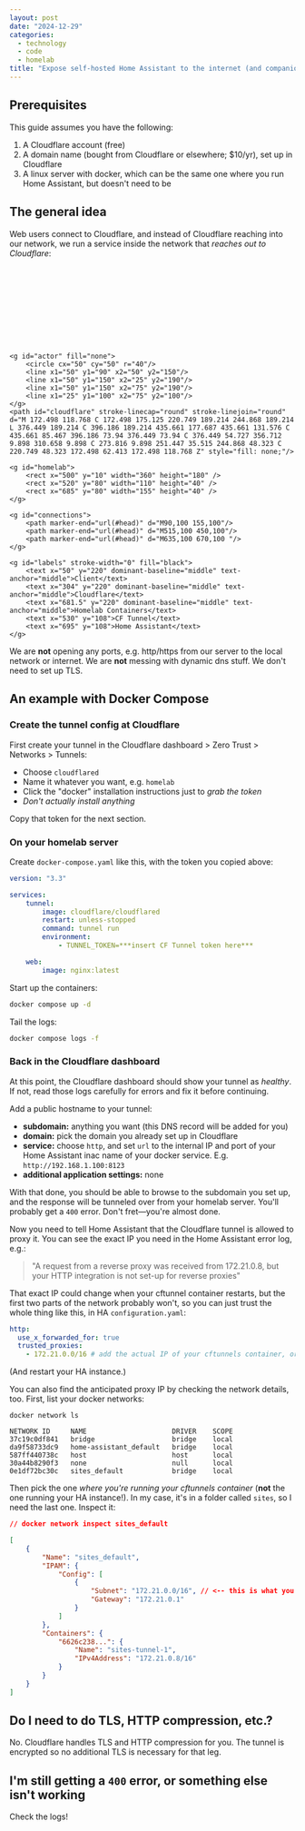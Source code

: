 ```yaml
---
layout: post
date: "2024-12-29"
categories:
  - technology
  - code
  - homelab
title: "Expose self-hosted Home Assistant to the internet (and companion app) with Cloudflare Tunnels and Docker Compose"
---
```


## Prerequisites

This guide assumes you have the following:

1. A Cloudflare account (free)
2. A domain name (bought from Cloudflare or elsewhere; $10/yr), set up in Cloudflare
3. A linux server with docker, which can be the same one where you run Home Assistant, but doesn't need to be

## The general idea

Web users connect to Cloudflare, and instead of Cloudflare reaching into our network, we run a service inside the
network that _reaches out to Cloudflare_:

<svg xmlns="http://www.w3.org/2000/svg" version="1.1" viewBox="0 0 874 240" font-size="20" stroke-width="4" stroke="black" fill="none" role="img">
    <title>CF Tunnels</title>
    <desc>Diagram of a client connecting to a Home Assistant instance inside a homelab via Cloudflare Tunnels. The diagram has three entities: client,
    Cloudflare, home lab. The client is connected to Cloudflare. The home lab has two docker containers. The first is
    labled "CF Tunnel" and it is connected to the Cloudflare entity, and the other container: Home Assistant</desc>
    <defs>
        <marker id="head" orient="auto" markerWidth="4" markerHeight="4" refX="0.1" refY="2">
            <path d="M0,0 V4 L2,2 Z" stroke-width="1" fill="black" />
        </marker>
    </defs>

    <g id="actor" fill="none">
        <circle cx="50" cy="50" r="40"/>
        <line x1="50" y1="90" x2="50" y2="150"/>
        <line x1="50" y1="150" x2="25" y2="190"/>
        <line x1="50" y1="150" x2="75" y2="190"/>
        <line x1="25" y1="100" x2="75" y2="100"/>
    </g>
    <path id="cloudflare" stroke-linecap="round" stroke-linejoin="round" d="M 172.498 118.768 C 172.498 175.125 220.749 189.214 244.868 189.214 L 376.449 189.214 C 396.186 189.214 435.661 177.687 435.661 131.576 C 435.661 85.467 396.186 73.94 376.449 73.94 C 376.449 54.727 356.712 9.898 310.658 9.898 C 273.816 9.898 251.447 35.515 244.868 48.323 C 220.749 48.323 172.498 62.413 172.498 118.768 Z" style="fill: none;"/>

    <g id="homelab">
        <rect x="500" y="10" width="360" height="180" />
        <rect x="520" y="80" width="110" height="40" />
        <rect x="685" y="80" width="155" height="40" />
    </g>

    <g id="connections">
        <path marker-end="url(#head)" d="M90,100 155,100"/>
        <path marker-end="url(#head)" d="M515,100 450,100"/>
        <path marker-end="url(#head)" d="M635,100 670,100 "/>
    </g>

    <g id="labels" stroke-width="0" fill="black">
        <text x="50" y="220" dominant-baseline="middle" text-anchor="middle">Client</text>
        <text x="304" y="220" dominant-baseline="middle" text-anchor="middle">Cloudflare</text>
        <text x="681.5" y="220" dominant-baseline="middle" text-anchor="middle">Homelab Containers</text>
        <text x="530" y="108">CF Tunnel</text>
        <text x="695" y="108">Home Assistant</text>
    </g>

</svg>

We are **not** opening any ports, e.g. http/https from our server to the local network or internet. We are **not**
messing with dynamic dns stuff. We don't need to set up TLS.

## An example with Docker Compose

### Create the tunnel config at Cloudflare

First create your tunnel in the Cloudflare dashboard > Zero Trust > Networks > Tunnels:

-   Choose `cloudflared`
-   Name it whatever you want, e.g. `homelab`
-   Click the "docker" installation instructions just to _grab the token_
-   _Don't actually install anything_

Copy that token for the next section.

### On your homelab server

Create `docker-compose.yaml` like this, with the token you copied above:

```yaml
version: "3.3"

services:
    tunnel:
        image: cloudflare/cloudflared
        restart: unless-stopped
        command: tunnel run
        environment:
            - TUNNEL_TOKEN=***insert CF Tunnel token here***

    web:
        image: nginx:latest
```

Start up the containers:

```sh
docker compose up -d
```

Tail the logs:

```sh
docker compose logs -f
```

### Back in the Cloudflare dashboard

At this point, the Cloudflare dashboard should show your tunnel as _healthy_. If not, read those logs carefully for
errors and fix it before continuing.

Add a public hostname to your tunnel:

- **subdomain:** anything you want (this DNS record will be added for you)
- **domain:** pick the domain you already set up in Cloudflare
- **service:** choose `http`, and set `url` to the internal IP and port of your Home Assistant inac name of your docker service. E.g. `http://192.168.1.100:8123`
- **additional application settings:** none

With that done, you should be able to browse to the subdomain you set up, and the response will be tunneled over from
your homelab server. You'll probably get a `400` error. Don't fret—you're almost done.

Now you need to tell Home Assistant that the Cloudflare tunnel is allowed to proxy it. You can see the exact IP you need
in the Home Assistant error log, e.g.:

> "A request from a reverse proxy was received from 172.21.0.8, but your HTTP integration is not set-up for reverse proxies"

That exact IP could change when your cftunnel container restarts, but the first two parts of the network probably won't,
so you can just trust the whole thing like this, in HA `configuration.yaml`:

```yaml
http:
  use_x_forwarded_for: true
  trusted_proxies:
    - 172.21.0.0/16 # add the actual IP of your cftunnels container, or the network it's on
```

(And restart your HA instance.)

You can also find the anticipated proxy IP by checking the network details, too. First, list your docker networks:

```
docker network ls

NETWORK ID     NAME                     DRIVER    SCOPE
37c19c0df841   bridge                   bridge    local
da9f58733dc9   home-assistant_default   bridge    local
587ff440738c   host                     host      local
30a44b8290f3   none                     null      local
0e1df72bc30c   sites_default            bridge    local
```

Then pick the one *where you're running your cftunnels container* (**not** the one running your HA instance!). In my case, it's in a folder called `sites`, so I need the last one. Inspect it:

```json
// docker network inspect sites_default 

[
    {
        "Name": "sites_default",
        "IPAM": {
            "Config": [
                {
                    "Subnet": "172.21.0.0/16", // <-- this is what you want
                    "Gateway": "172.21.0.1"
                }
            ]
        },
        "Containers": {
            "6626c238...": {
                "Name": "sites-tunnel-1",
                "IPv4Address": "172.21.0.8/16"
            }
        }
    }
]
```

## Do I need to do TLS, HTTP compression, etc.?

No. Cloudflare handles TLS and HTTP compression for you. The tunnel is encrypted so no additional TLS is necessary for
that leg.

## I'm still getting a `400` error, or something else isn't working

Check the logs!